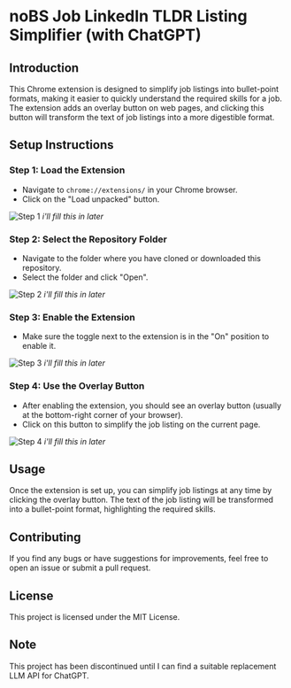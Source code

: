 # noBS Job LinkedIn TLDR Listing Simplifier (with ChatGPT)

## Introduction

This Chrome extension is designed to simplify job listings into bullet-point formats, making it easier to quickly understand the required skills for a job. The extension adds an overlay button on web pages, and clicking this button will transform the text of job listings into a more digestible format.

## Setup Instructions

### Step 1: Load the Extension

- Navigate to `chrome://extensions/` in your Chrome browser.
- Click on the "Load unpacked" button.

![Step 1](./step1.png) *i'll fill this in later*

### Step 2: Select the Repository Folder

- Navigate to the folder where you have cloned or downloaded this repository.
- Select the folder and click "Open".

![Step 2](./step2.png) *i'll fill this in later*

### Step 3: Enable the Extension

- Make sure the toggle next to the extension is in the "On" position to enable it.

![Step 3](./step3.png) *i'll fill this in later*

### Step 4: Use the Overlay Button

- After enabling the extension, you should see an overlay button (usually at the bottom-right corner of your browser).
- Click on this button to simplify the job listing on the current page.

![Step 4](./step4.png) *i'll fill this in later*

## Usage

Once the extension is set up, you can simplify job listings at any time by clicking the overlay button. The text of the job listing will be transformed into a bullet-point format, highlighting the required skills.

## Contributing

If you find any bugs or have suggestions for improvements, feel free to open an issue or submit a pull request.

## License

This project is licensed under the MIT License.

## Note

This project has been discontinued until I can find a suitable replacement LLM API for ChatGPT.
